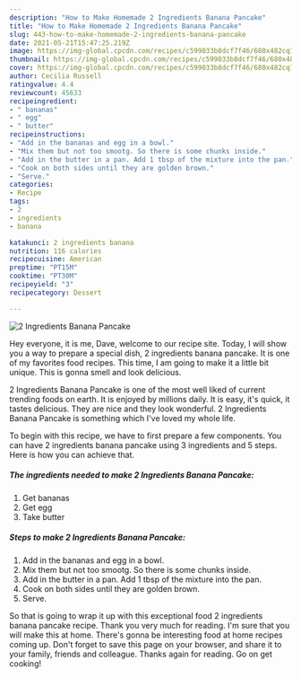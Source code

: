 ```yaml
---
description: "How to Make Homemade 2 Ingredients Banana Pancake"
title: "How to Make Homemade 2 Ingredients Banana Pancake"
slug: 443-how-to-make-homemade-2-ingredients-banana-pancake
date: 2021-05-21T15:47:25.219Z
image: https://img-global.cpcdn.com/recipes/c599033b8dcf7f46/680x482cq70/2-ingredients-banana-pancake-recipe-main-photo.jpg
thumbnail: https://img-global.cpcdn.com/recipes/c599033b8dcf7f46/680x482cq70/2-ingredients-banana-pancake-recipe-main-photo.jpg
cover: https://img-global.cpcdn.com/recipes/c599033b8dcf7f46/680x482cq70/2-ingredients-banana-pancake-recipe-main-photo.jpg
author: Cecilia Russell
ratingvalue: 4.4
reviewcount: 45633
recipeingredient:
- " bananas"
- " egg"
- " butter"
recipeinstructions:
- "Add in the bananas and egg in a bowl."
- "Mix them but not too smootg. So there is some chunks inside."
- "Add in the butter in a pan. Add 1 tbsp of the mixture into the pan."
- "Cook on both sides until they are golden brown."
- "Serve."
categories:
- Recipe
tags:
- 2
- ingredients
- banana

katakunci: 2 ingredients banana 
nutrition: 116 calories
recipecuisine: American
preptime: "PT15M"
cooktime: "PT30M"
recipeyield: "3"
recipecategory: Dessert

---
```



![2 Ingredients Banana Pancake](https://img-global.cpcdn.com/recipes/c599033b8dcf7f46/680x482cq70/2-ingredients-banana-pancake-recipe-main-photo.jpg)

Hey everyone, it is me, Dave, welcome to our recipe site. Today, I will show you a way to prepare a special dish, 2 ingredients banana pancake. It is one of my favorites food recipes. This time, I am going to make it a little bit unique. This is gonna smell and look delicious.

2 Ingredients Banana Pancake is one of the most well liked of current trending foods on earth. It is enjoyed by millions daily. It is easy, it's quick, it tastes delicious. They are nice and they look wonderful. 2 Ingredients Banana Pancake is something which I've loved my whole life.




To begin with this recipe, we have to first prepare a few components. You can have 2 ingredients banana pancake using 3 ingredients and 5 steps. Here is how you can achieve that.

<!--inarticleads1-->

##### The ingredients needed to make 2 Ingredients Banana Pancake:

1. Get  bananas
1. Get  egg
1. Take  butter




<!--inarticleads2-->

##### Steps to make 2 Ingredients Banana Pancake:

1. Add in the bananas and egg in a bowl.
1. Mix them but not too smootg. So there is some chunks inside.
1. Add in the butter in a pan. Add 1 tbsp of the mixture into the pan.
1. Cook on both sides until they are golden brown.
1. Serve.




So that is going to wrap it up with this exceptional food 2 ingredients banana pancake recipe. Thank you very much for reading. I'm sure that you will make this at home. There's gonna be interesting food at home recipes coming up. Don't forget to save this page on your browser, and share it to your family, friends and colleague. Thanks again for reading. Go on get cooking!
